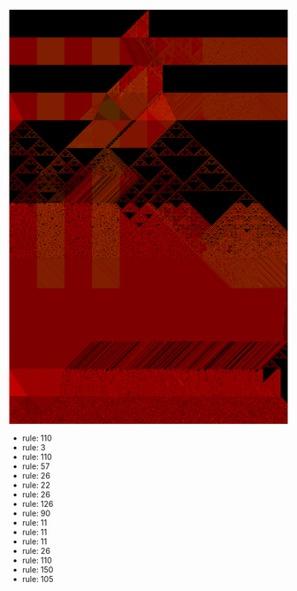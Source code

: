![photo](./output.png) 
 * rule: 110
* rule: 3
* rule: 110
* rule: 57
* rule: 26
* rule: 22
* rule: 26
* rule: 126
* rule: 90
* rule: 11
* rule: 11
* rule: 11
* rule: 26
* rule: 110
* rule: 150
* rule: 105
